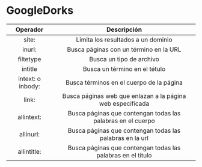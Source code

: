 # GoogleDorks
|Operador         |Descripción                                                |
|:---------------:|:---------------------------------------------------------:|
|site:            |Limita los resultados a un dominio                         |
|inurl:           |Busca páginas con un término en la URL                     |
|filtetype        |Busca un tipo de archivo                                   |
|intitle          |Busca un término en el tétulo                              |
|intext: o inbody:|Busca términos en el cuerpo de la página                   |
|link:            |Busca páginas web que enlazan a la página web especificada |
|allintext:       |Busca páginas que contengan todas las palabras en el cuerpo|
|allinurl:        |Busca páginas que contengan todas las palabras en la url   |
|allintitle:      |Busca páginas que contengan todas las palabras en el titulo|
